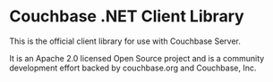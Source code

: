Couchbase .NET Client Library
=============================

This is the official client library for use with
Couchbase Server.

It is an Apache 2.0 licensed Open Source project
and is a community development effort backed by
couchbase.org and Couchbase, Inc.
